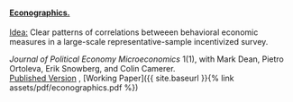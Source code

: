 ---
---

#### [Econographics.](https://www.journals.uchicago.edu/doi/full/10.1086/723044)

<ins>Idea:</ins> Clear patterns of correlations betweeen behavioral economic measures in a large-scale representative-sample incentivized survey. 

_Journal of Political Economy Microeconomics_ 1(1), with Mark Dean, Pietro Ortoleva, Erik Snowberg, and Colin Camerer. <br> [Published Version](https://www.journals.uchicago.edu/doi/full/10.1086/723044) , [Working Paper]({{ site.baseurl }}{% link assets/pdf/econographics.pdf %})



